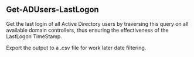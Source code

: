 ## Get-ADUsers-LastLogon

Get the last login of all Active Directory users by traversing this query on all available domain controllers, thus ensuring the effectiveness of the LastLogon TimeStamp. 

Export the output to a .csv file for work later date filtering.

